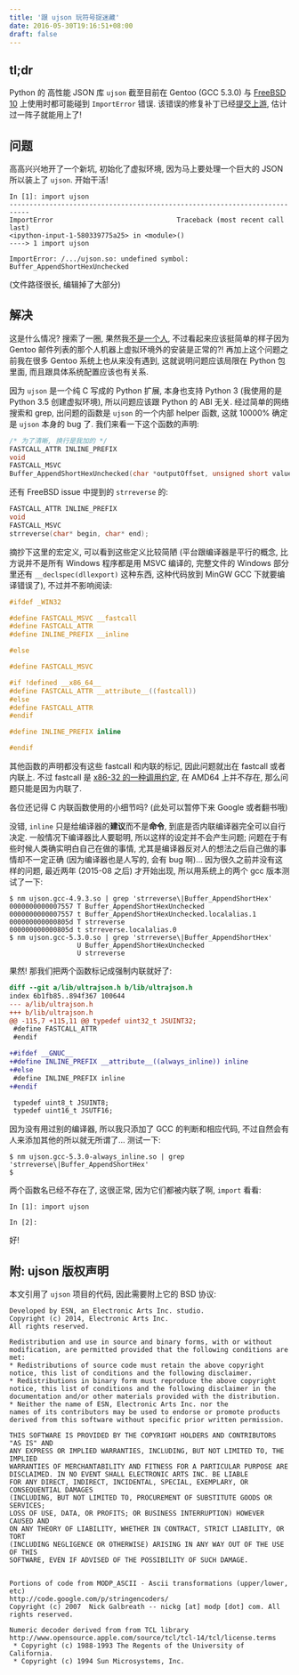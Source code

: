 ```yaml
---
title: '跟 ujson 玩符号捉迷藏'
date: 2016-05-30T19:16:51+08:00
draft: false
---
```


## tl;dr

Python 的 高性能 JSON 库 `ujson` 截至目前在 Gentoo (GCC 5.3.0) 与
[FreeBSD 10][upstream-issue-freebsd] 上使用时都可能碰到 `ImportError` 错误.
该错误的修复补丁已经[提交上游][pr], 估计过一阵子就能用上了!

[upstream-issue-freebsd]: https://github.com/esnme/ultrajson/issues/180
[pr]: https://github.com/esnme/ultrajson/pull/222


## 问题

高高兴兴地开了一个新坑, 初始化了虚拟环境, 因为马上要处理一个巨大的 JSON
所以装上了 `ujson`. 开始干活!

```
In [1]: import ujson
---------------------------------------------------------------------------
ImportError                               Traceback (most recent call last)
<ipython-input-1-580339775a25> in <module>()
----> 1 import ujson

ImportError: /.../ujson.so: undefined symbol: Buffer_AppendShortHexUnchecked
```

(文件路径很长, 编辑掉了大部分)


## 解决

这是什么情况? 搜索了一圈, 果然我[不是][gentoo-ml][一个人][upstream-issue-freebsd],
不过看起来应该挺简单的样子因为 Gentoo 邮件列表的那个人机器上虚拟环境外的安装是正常的?!
再加上这个问题之前我在很多 Gentoo 系统上也从来没有遇到, 这就说明问题应该局限在
Python 包里面, 而且跟具体系统配置应该也有关系.

[gentoo-ml]: https://archives.gentoo.org/gentoo-user/message/a17dc1393d347a89f63d8e0db4734e6e

因为 `ujson` 是一个纯 C 写成的 Python 扩展, 本身也支持 Python 3 (我使用的是
Python 3.5 创建虚拟环境), 所以问题应该跟 Python 的 ABI 无关. 经过简单的网络搜索和
grep, 出问题的函数是 `ujson` 的一个内部 helper 函数, 这就 10000% 确定是 `ujson`
本身的 bug 了. 我们来看一下这个函数的声明:

```c
/* 为了清晰, 换行是我加的 */
FASTCALL_ATTR INLINE_PREFIX
void
FASTCALL_MSVC
Buffer_AppendShortHexUnchecked(char *outputOffset, unsigned short value);
```

还有 FreeBSD issue 中提到的 `strreverse` 的:

```c
FASTCALL_ATTR INLINE_PREFIX
void
FASTCALL_MSVC
strreverse(char* begin, char* end);
```

摘抄下这里的宏定义, 可以看到这些定义比较简陋 (平台跟编译器是平行的概念,
比方说并不是所有 Windows 程序都是用 MSVC 编译的,
完整文件的 Windows 部分里还有 `__declspec(dllexport)` 这种东西,
这种代码放到 MinGW GCC 下就要编译错误了), 不过并不影响阅读:

```c
#ifdef _WIN32

#define FASTCALL_MSVC __fastcall
#define FASTCALL_ATTR
#define INLINE_PREFIX __inline

#else

#define FASTCALL_MSVC

#if !defined __x86_64__
#define FASTCALL_ATTR __attribute__((fastcall))
#else
#define FASTCALL_ATTR
#endif

#define INLINE_PREFIX inline

#endif
```

其他函数的声明都没有这些 fastcall 和内联的标记, 因此问题就出在 fastcall 或者内联上.
不过 fastcall 是 [x86-32 的一种调用约定][fastcall-wiki], 在 AMD64 上并不存在,
那么问题只能是因为内联了.

[fastcall-wiki]: https://en.wikipedia.org/wiki/X86_calling_conventions#Microsoft_fastcall

各位还记得 C 内联函数使用的小细节吗? (此处可以暂停下来 Google 或者翻书哦)

没错, `inline` 只是给编译器的**建议**而不是**命令**, 到底是否内联编译器完全可以自行决定.
一般情况下编译器比人要聪明, 所以这样的设定并不会产生问题;
问题在于有些时候人类确实明白自己在做的事情,
尤其是编译器反对人的想法之后自己做的事情却不一定正确 (因为编译器也是人写的, 会有 bug 啊)...
因为很久之前并没有这样的问题, 最近两年 (2015-08 之后) 才开始出现,
所以用系统上的两个 gcc 版本测试了一下:

```
$ nm ujson.gcc-4.9.3.so | grep 'strreverse\|Buffer_AppendShortHex'
0000000000007557 T Buffer_AppendShortHexUnchecked
0000000000007557 t Buffer_AppendShortHexUnchecked.localalias.1
000000000000805d T strreverse
000000000000805d t strreverse.localalias.0
$ nm ujson.gcc-5.3.0.so | grep 'strreverse\|Buffer_AppendShortHex'
                 U Buffer_AppendShortHexUnchecked
                 U strreverse
```

果然! 那我们把两个函数标记成强制内联就好了:

```diff
diff --git a/lib/ultrajson.h b/lib/ultrajson.h
index 6b1fb85..894f367 100644
--- a/lib/ultrajson.h
+++ b/lib/ultrajson.h
@@ -115,7 +115,11 @@ typedef uint32_t JSUINT32;
 #define FASTCALL_ATTR
 #endif

+#ifdef __GNUC__
+#define INLINE_PREFIX __attribute__((always_inline)) inline
+#else
 #define INLINE_PREFIX inline
+#endif

 typedef uint8_t JSUINT8;
 typedef uint16_t JSUTF16;
```

因为没有用过别的编译器, 所以我只添加了 GCC 的判断和相应代码,
不过自然会有人来添加其他的所以就无所谓了...
测试一下:

```
$ nm ujson.gcc-5.3.0-always_inline.so | grep 'strreverse\|Buffer_AppendShortHex'
$
```

两个函数名已经不存在了, 这很正常, 因为它们都被内联了啊, `import` 看看:

```
In [1]: import ujson

In [2]:
```

好!


## 附: ujson 版权声明

本文引用了 `ujson` 项目的代码, 因此需要附上它的 BSD 协议:

```
Developed by ESN, an Electronic Arts Inc. studio.
Copyright (c) 2014, Electronic Arts Inc.
All rights reserved.

Redistribution and use in source and binary forms, with or without
modification, are permitted provided that the following conditions are met:
* Redistributions of source code must retain the above copyright
notice, this list of conditions and the following disclaimer.
* Redistributions in binary form must reproduce the above copyright
notice, this list of conditions and the following disclaimer in the
documentation and/or other materials provided with the distribution.
* Neither the name of ESN, Electronic Arts Inc. nor the
names of its contributors may be used to endorse or promote products
derived from this software without specific prior written permission.

THIS SOFTWARE IS PROVIDED BY THE COPYRIGHT HOLDERS AND CONTRIBUTORS "AS IS" AND
ANY EXPRESS OR IMPLIED WARRANTIES, INCLUDING, BUT NOT LIMITED TO, THE IMPLIED
WARRANTIES OF MERCHANTABILITY AND FITNESS FOR A PARTICULAR PURPOSE ARE
DISCLAIMED. IN NO EVENT SHALL ELECTRONIC ARTS INC. BE LIABLE
FOR ANY DIRECT, INDIRECT, INCIDENTAL, SPECIAL, EXEMPLARY, OR CONSEQUENTIAL DAMAGES
(INCLUDING, BUT NOT LIMITED TO, PROCUREMENT OF SUBSTITUTE GOODS OR SERVICES;
LOSS OF USE, DATA, OR PROFITS; OR BUSINESS INTERRUPTION) HOWEVER CAUSED AND
ON ANY THEORY OF LIABILITY, WHETHER IN CONTRACT, STRICT LIABILITY, OR TORT
(INCLUDING NEGLIGENCE OR OTHERWISE) ARISING IN ANY WAY OUT OF THE USE OF THIS
SOFTWARE, EVEN IF ADVISED OF THE POSSIBILITY OF SUCH DAMAGE.


Portions of code from MODP_ASCII - Ascii transformations (upper/lower, etc)
http://code.google.com/p/stringencoders/
Copyright (c) 2007  Nick Galbreath -- nickg [at] modp [dot] com. All rights reserved.

Numeric decoder derived from from TCL library
http://www.opensource.apple.com/source/tcl/tcl-14/tcl/license.terms
 * Copyright (c) 1988-1993 The Regents of the University of California.
 * Copyright (c) 1994 Sun Microsystems, Inc.
```


<!-- vim:set ai et ts=4 sw=4 sts=4 fenc=utf-8: -->

